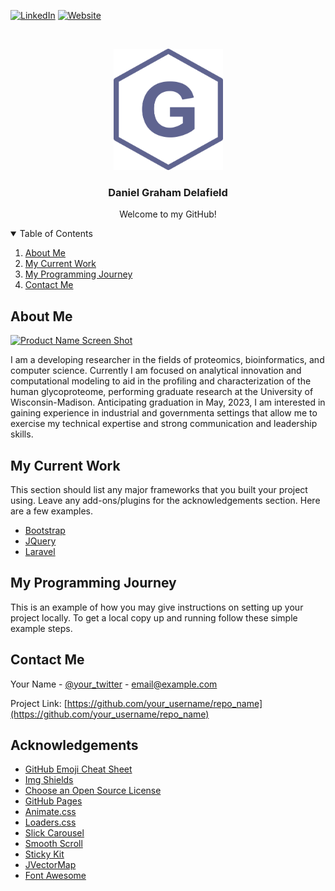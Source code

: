 <!--
*** Thanks for checking out the Best-README-Template. If you have a suggestion
*** that would make this better, please fork the repo and create a pull request
*** or simply open an issue with the tag "enhancement".
*** Thanks again! Now go create something AMAZING! :D
-->



<!-- PROJECT SHIELDS -->
<!--
*** I'm using markdown "reference style" links for readability.
*** Reference links are enclosed in brackets [ ] instead of parentheses ( ).
*** See the bottom of this document for the declaration of the reference variables
*** for contributors-url, forks-url, etc. This is an optional, concise syntax you may use.
*** https://www.markdownguide.org/basic-syntax/#reference-style-links
-->

[![LinkedIn][linkedin-shield]][linkedin-url]
[![Website][website-shield]][website-url]



<!-- PROJECT LOGO -->
<br />
<p align="center">
  <a href="https://www.grahamdelafield.com">
    <img src="images/Logo.png" alt="Logo" width="175" height="194">
  </a>

  <h3 align="center">Daniel Graham Delafield</h3>

  <p align="center">
    Welcome to my GitHub!
  </p>
</p>



<!-- TABLE OF CONTENTS -->
<details open="open">
  <summary>Table of Contents</summary>
  <ol>
    <li><a href="#about-me">About Me</a> </li>
    <li><a href="#my-current-work">My Current Work</a></li>
    <li><a href="#my-programming-journey">My Programming Journey</a></li>
    <li><a href="#contact-me">Contact Me</a></li>
  </ol>
</details>



<!-- ABOUT THE PROJECT -->
## About Me

[![Product Name Screen Shot][product-screenshot]](https://example.com)

I am a developing researcher in the fields of proteomics, bioinformatics, and computer science. Currently I am focused on analytical innovation and computational modeling to aid in the profiling and characterization of the human glycoproteome, performing graduate research at the University of Wisconsin-Madison. Anticipating graduation in May, 2023, I am interested in gaining experience in industrial and governmenta settings that allow me to exercise my technical expertise and strong communication and leadership skills.

<!-- Current Work -->
## My Current Work

This section should list any major frameworks that you built your project using. Leave any add-ons/plugins for the acknowledgements section. Here are a few examples.
* [Bootstrap](https://getbootstrap.com)
* [JQuery](https://jquery.com)
* [Laravel](https://laravel.com)


<!-- Programming Journey -->
## My Programming Journey

This is an example of how you may give instructions on setting up your project locally.
To get a local copy up and running follow these simple example steps.


<!-- CONTACT -->
## Contact Me

Your Name - [@your_twitter](https://twitter.com/your_username) - email@example.com

Project Link: [https://github.com/your_username/repo_name](https://github.com/your_username/repo_name)



<!-- ACKNOWLEDGEMENTS -->
## Acknowledgements
* [GitHub Emoji Cheat Sheet](https://www.webpagefx.com/tools/emoji-cheat-sheet)
* [Img Shields](https://shields.io)
* [Choose an Open Source License](https://choosealicense.com)
* [GitHub Pages](https://pages.github.com)
* [Animate.css](https://daneden.github.io/animate.css)
* [Loaders.css](https://connoratherton.com/loaders)
* [Slick Carousel](https://kenwheeler.github.io/slick)
* [Smooth Scroll](https://github.com/cferdinandi/smooth-scroll)
* [Sticky Kit](http://leafo.net/sticky-kit)
* [JVectorMap](http://jvectormap.com)
* [Font Awesome](https://fontawesome.com)





<!-- MARKDOWN LINKS & IMAGES -->
<!-- https://www.markdownguide.org/basic-syntax/#reference-style-links -->
[contributors-shield]: https://img.shields.io/github/contributors/othneildrew/Best-README-Template.svg?style=for-the-badge
[contributors-url]: https://github.com/othneildrew/Best-README-Template/graphs/contributors
[forks-shield]: https://img.shields.io/github/forks/othneildrew/Best-README-Template.svg?style=for-the-badge
[forks-url]: https://github.com/othneildrew/Best-README-Template/network/members
[stars-shield]: https://img.shields.io/github/stars/othneildrew/Best-README-Template.svg?style=for-the-badge
[stars-url]: https://github.com/othneildrew/Best-README-Template/stargazers
[issues-shield]: https://img.shields.io/github/issues/othneildrew/Best-README-Template.svg?style=for-the-badge
[issues-url]: https://github.com/othneildrew/Best-README-Template/issues
[license-shield]: https://img.shields.io/github/license/othneildrew/Best-README-Template.svg?style=for-the-badge
[license-url]: https://github.com/othneildrew/Best-README-Template/blob/master/LICENSE.txt
[linkedin-shield]: https://img.shields.io/badge/-LinkedIn-black.svg?style=for-the-badge&logo=linkedin&colorB=555
[linkedin-url]: https://www.linkedin.com/in/daniel-delafield-42531871/
[product-screenshot]: images/screenshot.png
[website-shield]: https://img.shields.io/website?down_color=lightgrey&down_message=offline&style=for-the-badge&up_color=blue&up_message=online&url=https%3A%2F%2Fwww.grahamdelafield.com
[website-url]: https://www.grahamdelafield.com
